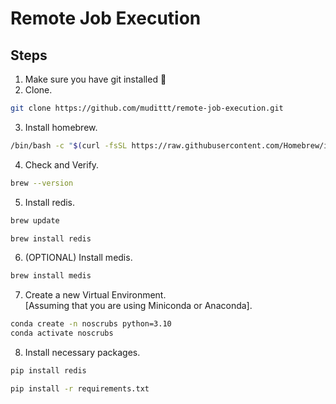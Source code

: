 # Remote Job Execution


## Steps

1. Make sure you have git installed 🤡
2. Clone.
```bash
git clone https://github.com/mudittt/remote-job-execution.git
```
3. Install homebrew.
```bash
/bin/bash -c "$(curl -fsSL https://raw.githubusercontent.com/Homebrew/install/HEAD/install.sh)"
```

4. Check and Verify.
```bash
brew --version
```
5. Install redis. 
```bash
brew update
```
```bash
brew install redis
```
6. (OPTIONAL) Install medis. 
```bash
brew install medis
```
7. Create a new Virtual Environment. <br/> [Assuming that you are using Miniconda or Anaconda].
```bash
conda create -n noscrubs python=3.10
conda activate noscrubs
```

8. Install necessary packages.
```bash
pip install redis
```
```bash
pip install -r requirements.txt
```